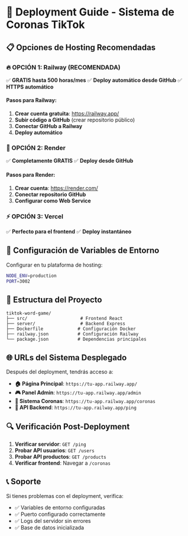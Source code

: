 # 🚀 Deployment Guide - Sistema de Coronas TikTok

## 📋 Opciones de Hosting Recomendadas

### 🔥 OPCIÓN 1: Railway (RECOMENDADA)
✅ **GRATIS hasta 500 horas/mes**
✅ **Deploy automático desde GitHub**
✅ **HTTPS automático**

#### Pasos para Railway:
1. **Crear cuenta gratuita**: https://railway.app/
2. **Subir código a GitHub** (crear repositorio público)
3. **Conectar GitHub a Railway**
4. **Deploy automático**

### 🚀 OPCIÓN 2: Render
✅ **Completamente GRATIS**
✅ **Deploy desde GitHub**

#### Pasos para Render:
1. **Crear cuenta**: https://render.com/
2. **Conectar repositorio GitHub**
3. **Configurar como Web Service**

### ⚡ OPCIÓN 3: Vercel
✅ **Perfecto para el frontend**
✅ **Deploy instantáneo**

## 🔧 Configuración de Variables de Entorno

Configurar en tu plataforma de hosting:

```bash
NODE_ENV=production
PORT=3002
```

## 📁 Estructura del Proyecto

```
tiktok-word-game/
├── src/                    # Frontend React
├── server/                 # Backend Express
├── Dockerfile             # Configuración Docker
├── railway.json           # Configuración Railway
└── package.json           # Dependencias principales
```

## 🌐 URLs del Sistema Desplegado

Después del deployment, tendrás acceso a:

- **🏠 Página Principal**: `https://tu-app.railway.app/`
- **🎮 Panel Admin**: `https://tu-app.railway.app/admin`
- **💎 Sistema Coronas**: `https://tu-app.railway.app/coronas`
- **🔧 API Backend**: `https://tu-app.railway.app/ping`

## 🔍 Verificación Post-Deployment

1. **Verificar servidor**: `GET /ping`
2. **Probar API usuarios**: `GET /users`
3. **Probar API productos**: `GET /products`
4. **Verificar frontend**: Navegar a `/coronas`

## 📞 Soporte

Si tienes problemas con el deployment, verifica:
- ✅ Variables de entorno configuradas
- ✅ Puerto configurado correctamente
- ✅ Logs del servidor sin errores
- ✅ Base de datos inicializada
